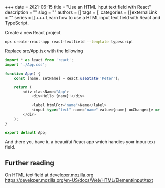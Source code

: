 +++
date = 2021-06-15
title = "Use an HTML input text field with React"
description = ""
slug = ""
authors = []
tags = []
categories = []
externalLink = ""
series = []
+++
Learn how to use a HTML input text field with React and TypeScript.

Create a new React project
```bash
npx create-react-app react-textfield --template typescript
```

Replace src/App.tsx with the following

```typescript jsx
import * as React from 'react';
import './App.css';

function App() {
    const [name, setName] = React.useState('Peter');

    return (
        <div className="App">
            <div>Hello {name}!</div>

            <label htmlFor="name">Name</label>
            <input type="text" name="name" value={name} onChange={e => setName(e.target.value)}/>
        </div>
    );
}

export default App;
```

And there you have it, a beautiful React app which handles your input text field.

<h2>Further reading</h2>

On HTML text field at developer.mozilla.org <https://developer.mozilla.org/en-US/docs/Web/HTML/Element/input/text>